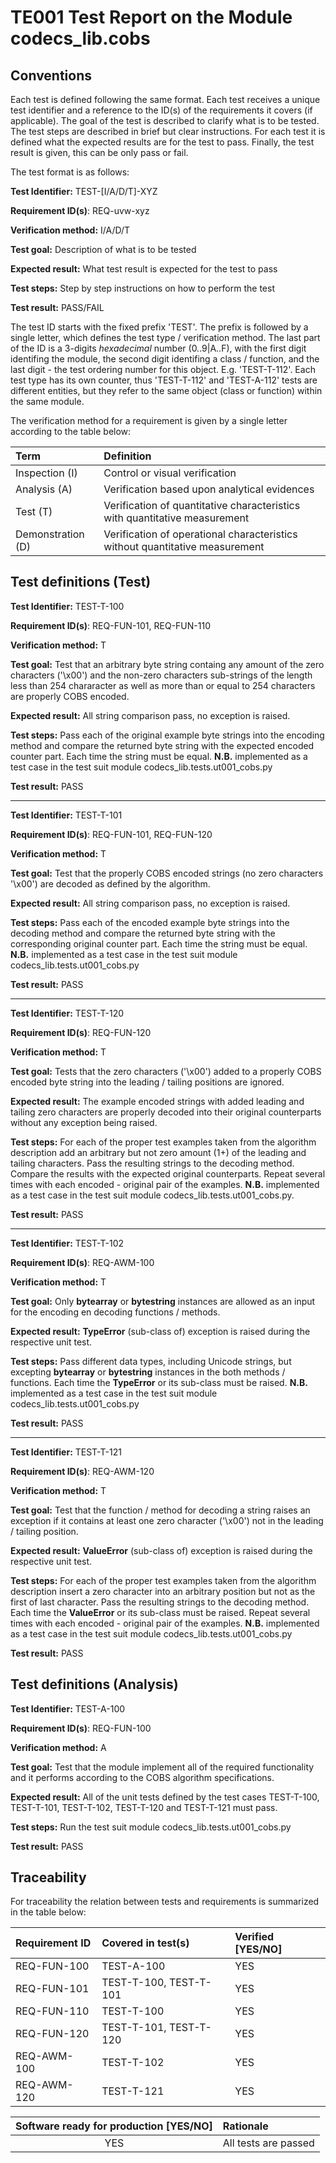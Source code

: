 # TE001 Test Report on the Module codecs_lib.cobs

## Conventions

Each test is defined following the same format. Each test receives a unique test identifier and a reference to the ID(s) of the requirements it covers (if applicable). The goal of the test is described to clarify what is to be tested. The test steps are described in brief but clear instructions. For each test it is defined what the expected results are for the test to pass. Finally, the test result is given, this can be only pass or fail.

The test format is as follows:

**Test Identifier:** TEST-\[I/A/D/T\]-XYZ

**Requirement ID(s)**: REQ-uvw-xyz

**Verification method:** I/A/D/T

**Test goal:** Description of what is to be tested

**Expected result:** What test result is expected for the test to pass

**Test steps:** Step by step instructions on how to perform the test

**Test result:** PASS/FAIL

The test ID starts with the fixed prefix 'TEST'. The prefix is followed by a single letter, which defines the test type / verification method. The last part of the ID is a 3-digits *hexadecimal* number (0..9|A..F), with the first digit identifing the module, the second digit identifing a class / function, and the last digit - the test ordering number for this object. E.g. 'TEST-T-112'. Each test type has its own counter, thus 'TEST-T-112' and 'TEST-A-112' tests are different entities, but they refer to the same object (class or function) within the same module.

The verification method for a requirement is given by a single letter according to the table below:

| **Term**          | **Definition**                                                               |
| :---------------- | :--------------------------------------------------------------------------- |
| Inspection (I)    | Control or visual verification                                               |
| Analysis (A)      | Verification based upon analytical evidences                                 |
| Test (T)          | Verification of quantitative characteristics with quantitative measurement   |
| Demonstration (D) | Verification of operational characteristics without quantitative measurement |

## Test definitions (Test)

**Test Identifier:** TEST-T-100

**Requirement ID(s)**: REQ-FUN-101, REQ-FUN-110

**Verification method:** T

**Test goal:** Test that an arbitrary byte string containg any amount of the zero characters ('\x00') and the non-zero characters sub-strings of the length less than 254 chararacter as well as more than or equal to 254 characters are properly COBS encoded.

**Expected result:** All string comparison pass, no exception is raised.

**Test steps:** Pass each of the original example byte strings into the encoding method and compare the returned byte string with the expected encoded counter part. Each time the string must be equal. **N.B.** implemented as a test case in the test suit module codecs_lib.tests.ut001_cobs.py

**Test result:** PASS

---

**Test Identifier:** TEST-T-101

**Requirement ID(s)**: REQ-FUN-101, REQ-FUN-120

**Verification method:** T

**Test goal:** Test that the properly COBS encoded strings (no zero characters '\x00') are decoded as defined by the algorithm.

**Expected result:** All string comparison pass, no exception is raised.

**Test steps:** Pass each of the encoded example byte strings into the decoding method and compare the returned byte string with the corresponding original counter part. Each time the string must be equal. **N.B.** implemented as a test case in the test suit module codecs_lib.tests.ut001_cobs.py

**Test result:** PASS

---

**Test Identifier:** TEST-T-120

**Requirement ID(s)**: REQ-FUN-120

**Verification method:** T

**Test goal:** Tests that the zero characters ('\x00') added to a properly COBS encoded byte string into the leading / tailing positions are ignored.

**Expected result:** The example encoded strings with added leading and tailing zero characters are properly decoded into their original counterparts without any exception being raised.

**Test steps:** For each of the proper test examples taken from the algorithm description add an arbitrary but not zero amount (1+) of the leading and tailing characters. Pass the resulting strings to the decoding method. Compare the results with the expected original counterparts. Repeat several times with each encoded - original pair of the examples. **N.B.** implemented as a test case in the test suit module codecs_lib.tests.ut001_cobs.py.

**Test result:** PASS

---

**Test Identifier:** TEST-T-102

**Requirement ID(s)**: REQ-AWM-100

**Verification method:** T

**Test goal:** Only **bytearray** or **bytestring** instances are allowed as an input for the encoding en decoding functions / methods.

**Expected result:** **TypeError** (sub-class of) exception is raised during the respective unit test.

**Test steps:** Pass different data types, including Unicode strings, but excepting **bytearray** or **bytestring** instances in the both methods / functions. Each time the **TypeError** or its sub-class must be raised. **N.B.** implemented as a test case in the test suit module codecs_lib.tests.ut001_cobs.py

**Test result:** PASS

---

**Test Identifier:** TEST-T-121

**Requirement ID(s)**: REQ-AWM-120

**Verification method:** T

**Test goal:** Test that the function / method for decoding a string raises an exception if it contains at least one zero character ('\x00') not in the leading / tailing position.

**Expected result:** **ValueError** (sub-class of) exception is raised during the respective unit test.

**Test steps:** For each of the proper test examples taken from the algorithm description insert a zero character into an arbitrary position but not as the first of last character. Pass the resulting strings to the decoding method. Each time the **ValueError** or its sub-class must be raised. Repeat several times with each encoded - original pair of the examples. **N.B.** implemented as a test case in the test suit module codecs_lib.tests.ut001_cobs.py

**Test result:** PASS

## Test definitions (Analysis)

**Test Identifier:** TEST-A-100

**Requirement ID(s)**: REQ-FUN-100

**Verification method:** A

**Test goal:** Test that the module implement all of the required functionality and it performs according to the COBS algorithm specifications.

**Expected result:** All of the unit tests defined by the test cases TEST-T-100, TEST-T-101, TEST-T-102, TEST-T-120 and TEST-T-121 must pass.

**Test steps:** Run the test suit module codecs_lib.tests.ut001_cobs.py

**Test result:** PASS

## Traceability

For traceability the relation between tests and requirements is summarized in the table below:

| **Requirement ID** | **Covered in test(s)** | **Verified \[YES/NO\]** |
| :----------------- | :--------------------- | :---------------------- |
| REQ-FUN-100        | TEST-A-100             | YES                     |
| REQ-FUN-101        | TEST-T-100, TEST-T-101 | YES                     |
| REQ-FUN-110        | TEST-T-100             | YES                     |
| REQ-FUN-120        | TEST-T-101, TEST-T-120 | YES                     |
| REQ-AWM-100        | TEST-T-102             | YES                     |
| REQ-AWM-120        | TEST-T-121             | YES                     |

| **Software ready for production \[YES/NO\]** | **Rationale**        |
| :------------------------------------------: | :------------------- |
| YES                                          | All tests are passed |
